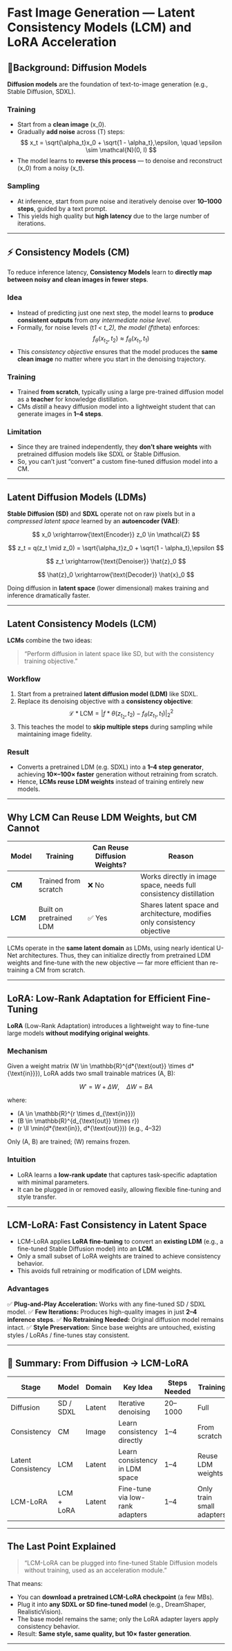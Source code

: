 # Fast Image Generation — Latent Consistency Models (LCM) and LoRA Acceleration

## 🎨Background: Diffusion Models

**Diffusion models** are the foundation of text-to-image generation (e.g., Stable Diffusion, SDXL).

### Training

- Start from a **clean image** (x_0).
- Gradually **add noise** across (T) steps:
  $$
  x_t = \sqrt{\alpha_t}x_0 + \sqrt{1 - \alpha_t},\epsilon, \quad \epsilon \sim \mathcal{N}(0, I)
  $$
- The model learns to **reverse this process** — to denoise and reconstruct (x_0) from a noisy (x_t).

### Sampling

- At inference, start from pure noise and iteratively denoise over **10–1000 steps**, guided by a text prompt.
- This yields high quality but **high latency** due to the large number of iterations.

---

## ⚡ Consistency Models (CM)

To reduce inference latency, **Consistency Models** learn to **directly map between noisy and clean images in fewer steps**.

### Idea

- Instead of predicting just one next step, the model learns to **produce consistent outputs** from _any intermediate noise level_.
- Formally, for noise levels (t*1 < t_2), the model (f*\theta) enforces:
  $$
  f_\theta(x_{t_2}, t_2) \approx f_\theta(x_{t_1}, t_1)
  $$
- This _consistency objective_ ensures that the model produces the **same clean image** no matter where you start in the denoising trajectory.

### Training

- Trained **from scratch**, typically using a large pre-trained diffusion model as a **teacher** for knowledge distillation.
- CMs _distill_ a heavy diffusion model into a lightweight student that can generate images in **1–4 steps**.

### Limitation

- Since they are trained independently, they **don’t share weights** with pretrained diffusion models like SDXL or Stable Diffusion.
- So, you can’t just “convert” a custom fine-tuned diffusion model into a CM.

---

## Latent Diffusion Models (LDMs)

**Stable Diffusion (SD)** and **SDXL** operate not on raw pixels but in a _compressed latent space_ learned by an **autoencoder (VAE)**:

$$
x_0 \xrightarrow{\text{Encoder}} z_0 \in \mathcal{Z}
$$

$$
z_t = q(z_t \mid z_0) = \sqrt{\alpha_t}z_0 + \sqrt{1 - \alpha_t},\epsilon
$$

$$
z_t \xrightarrow{\text{Denoiser}} \hat{z}_0
$$

$$
\hat{z}_0 \xrightarrow{\text{Decoder}} \hat{x}_0
$$

Doing diffusion in **latent space** (lower dimensional) makes training and inference dramatically faster.

---

## Latent Consistency Models (LCM)

**LCMs** combine the two ideas:

> “Perform diffusion in latent space like SD, but with the consistency training objective.”

### Workflow

1. Start from a pretrained **latent diffusion model (LDM)** like SDXL.
2. Replace its denoising objective with a **consistency objective**:
   $$
   \mathcal{L}*{\text{LCM}} = \big| f*\theta(z_{t_2}, t_2) - f_\theta(z_{t_1}, t_1) \big|_2^2
   $$
3. This teaches the model to **skip multiple steps** during sampling while maintaining image fidelity.

### Result

- Converts a pretrained LDM (e.g. SDXL) into a **1–4 step generator**, achieving **10×–100× faster** generation without retraining from scratch.
- Hence, **LCMs reuse LDM weights** instead of training entirely new models.

---

## Why LCM Can Reuse LDM Weights, but CM Cannot

| Model   | Training                | Can Reuse Diffusion Weights? | Reason                                                                    |
| ------- | ----------------------- | ---------------------------- | ------------------------------------------------------------------------- |
| **CM**  | Trained from scratch    | ❌ No                        | Works directly in image space, needs full consistency distillation        |
| **LCM** | Built on pretrained LDM | ✅ Yes                       | Shares latent space and architecture, modifies only consistency objective |

LCMs operate in the **same latent domain** as LDMs, using nearly identical U-Net architectures.
Thus, they can initialize directly from pretrained LDM weights and fine-tune with the new objective — far more efficient than re-training a CM from scratch.

---

## LoRA: Low-Rank Adaptation for Efficient Fine-Tuning

**LoRA** (Low-Rank Adaptation) introduces a lightweight way to fine-tune large models **without modifying original weights**.

### Mechanism

Given a weight matrix (W \in \mathbb{R}^{d*{\text{out}} \times d*{\text{in}}}),
LoRA adds two small trainable matrices (A, B):

$$
W' = W + \Delta W, \quad \Delta W = B A
$$

where:

- (A \in \mathbb{R}^{r \times d\_{\text{in}}})
- (B \in \mathbb{R}^{d\_{\text{out}} \times r})
- (r \ll \min(d*{\text{in}}, d*{\text{out}})) (e.g., 4–32)

Only (A, B) are trained; (W) remains frozen.

### Intuition

- LoRA learns a **low-rank update** that captures task-specific adaptation with minimal parameters.
- It can be plugged in or removed easily, allowing flexible fine-tuning and style transfer.

---

## LCM-LoRA: Fast Consistency in Latent Space

- LCM-LoRA applies **LoRA fine-tuning** to convert an **existing LDM** (e.g., a fine-tuned Stable Diffusion model) into an **LCM**.
- Only a small subset of LoRA weights are trained to achieve consistency behavior.
- This avoids full retraining or modification of LDM weights.

### Advantages

✅ **Plug-and-Play Acceleration:** Works with any fine-tuned SD / SDXL model.
✅ **Few Iterations:** Produces high-quality images in just **2–4 inference steps**.
✅ **No Retraining Needed:** Original diffusion model remains intact.
✅ **Style Preservation:** Since base weights are untouched, existing styles / LoRAs / fine-tunes stay consistent.

---

## 🧠 Summary: From Diffusion → LCM-LoRA

| Stage              | Model      | Domain | Key Idea                        | Steps Needed | Training                  |
| ------------------ | ---------- | ------ | ------------------------------- | ------------ | ------------------------- |
| Diffusion          | SD / SDXL  | Latent | Iterative denoising             | 20–1000      | Full                      |
| Consistency        | CM         | Image  | Learn consistency directly      | 1–4          | From scratch              |
| Latent Consistency | LCM        | Latent | Learn consistency in LDM space  | 1–4          | Reuse LDM weights         |
| LCM-LoRA           | LCM + LoRA | Latent | Fine-tune via low-rank adapters | 1–4          | Only train small adapters |

---

## The Last Point Explained

> “LCM-LoRA can be plugged into fine-tuned Stable Diffusion models without training, used as an acceleration module.”

That means:

- You can **download a pretrained LCM-LoRA checkpoint** (a few MBs).
- Plug it into **any SDXL or SD fine-tuned model** (e.g., DreamShaper, RealisticVision).
- The base model remains the same; only the LoRA adapter layers apply consistency behavior.
- Result: **Same style, same quality, but 10× faster generation**.

---
